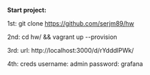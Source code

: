**Start project:**

 1st: git clone https://github.com/serjm89/hw

 2nd: cd hw/ && vagrant up --provision

 3rd: url: http://localhost:3000/d/rYdddlPWk/

 4th: creds
 username: admin 
 password: grafana

